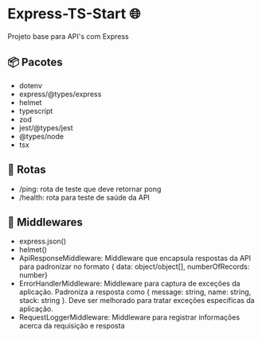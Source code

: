 # Express-TS-Start 🌐

Projeto base para API's com Express

## 📦 Pacotes

- dotenv
- express/@types/express
- helmet
- typescript
- zod
- jest/@types/jest
- @types/node
- tsx

## 🔀 Rotas

- /ping: rota de teste que deve retornar pong
- /health: rota para teste de saúde da API

## 🧩 Middlewares

- express.json()
- helmet()
- ApiResponseMiddleware: Middleware que encapsula respostas da API para padronizar no formato { data: object/object[], numberOfRecords: number}
- ErrorHandlerMiddleware: Middleware para captura de exceções da aplicação. Padroniza a resposta como { message: string, name: string, stack: string }. Deve ser melhorado para tratar exceções específicas da aplicação.
- RequestLoggerMiddleware: Middleware para registrar informações acerca da requisição e resposta

